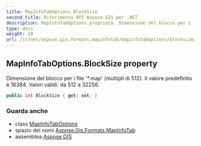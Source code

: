 ```yaml
---
title: MapInfoTabOptions.BlockSize
second_title: Riferimento API Aspose.GIS per .NET
description: MapInfoTabOptions proprietà. Dimensione del blocco per i file .map multipli di 512. Il valore predefinito è 16384. Valori validi da 512 a 32256.
type: docs
weight: 20
url: /it/net/aspose.gis.formats.mapinfotab/mapinfotaboptions/blocksize/
---
```

## MapInfoTabOptions.BlockSize property

Dimensione del blocco per i file '*.map' (multipli di 512). Il valore predefinito è 16384. Valori validi: da 512 a 32256.

```csharp
public int BlockSize { get; set; }
```

### Guarda anche

* class [MapInfoTabOptions](../)
* spazio dei nomi [Aspose.Gis.Formats.MapInfoTab](../../mapinfotaboptions/)
* assemblea [Aspose.GIS](../../../)


